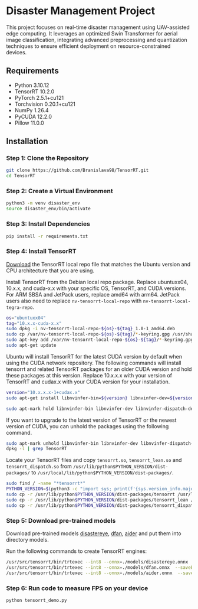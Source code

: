 # Disaster Management Project

This project focuses on real-time disaster management using UAV-assisted edge computing. It leverages an optimized Swin Transformer for aerial image classification, integrating advanced preprocessing and quantization techniques to ensure efficient deployment on resource-constrained devices.

## Requirements
- Python 3.10.12
- TensorRT 10.2.0
- PyTorch 2.5.1+cu121
- Torchvision 0.20.1+cu121
- NumPy 1.26.4
- PyCUDA 12.2.0
- Pillow 11.0.0

## Installation

### Step 1: Clone the Repository
```bash
git clone https://github.com/Branislava98/TensorRT.git
cd TensorRT
```
### Step 2: Create a Virtual Environment
```bash
python3 -m venv disaster_env
source disaster_env/bin/activate
```
### Step 3: Install Dependencies
```bash
pip install -r requirements.txt
```
### Step 4: Install TensorRT

[Download](https://developer.nvidia.com/tensorrt) the TensorRT local repo file that matches the Ubuntu version and CPU architecture that you are using.

Install TensorRT from the Debian local repo package. Replace ubuntuxx04, 10.x.x, and cuda-x.x with your specific OS, TensorRT, and CUDA versions. For ARM SBSA and JetPack users, replace amd64 with arm64. JetPack users also need to replace `nv-tensorrt-local-repo`
 with `nv-tensorrt-local-tegra-repo`.

```bash
os="ubuntuxx04"
tag="10.x.x-cuda-x.x"
sudo dpkg -i nv-tensorrt-local-repo-${os}-${tag}_1.0-1_amd64.deb
sudo cp /var/nv-tensorrt-local-repo-${os}-${tag}/*-keyring.gpg /usr/share/keyrings/
sudo apt-key add /var/nv-tensorrt-local-repo-${os}-${tag}/*-keyring.gpg
sudo apt-get update
```

Ubuntu will install TensorRT for the latest CUDA version by default when using the CUDA network repository. The following commands will install tensorrt and related TensorRT packages for an older CUDA version and hold these packages at this version. Replace 10.x.x.x with your version of TensorRT and cudax.x with your CUDA version for your installation.

```bash
version="10.x.x.x-1+cudax.x"
sudo apt-get install libnvinfer-bin=${version} libnvinfer-dev=${version} libnvinfer-dispatch-dev=${version} libnvinfer-dispatch10=${version} libnvinfer-headers-dev=${version} libnvinfer-headers-plugin-dev=${version} libnvinfer-lean-dev=${version} libnvinfer-lean10=${version} libnvinfer-plugin-dev=${version} libnvinfer-plugin10=${version} libnvinfer-samples=${version} libnvinfer-vc-plugin-dev=${version} libnvinfer-vc-plugin10=${version} libnvinfer10=${version} libnvonnxparsers-dev=${version} libnvonnxparsers10=${version} python3-libnvinfer-dev=${version} python3-libnvinfer-dispatch=${version} python3-libnvinfer-lean=${version} python3-libnvinfer=${version} tensorrt-dev=${version} tensorrt-libs=${version} tensorrt=${version}

sudo apt-mark hold libnvinfer-bin libnvinfer-dev libnvinfer-dispatch-dev libnvinfer-dispatch10 libnvinfer-headers-dev libnvinfer-headers-plugin-dev libnvinfer-lean-dev libnvinfer-lean10 libnvinfer-plugin-dev libnvinfer-plugin10 libnvinfer-samples libnvinfer-vc-plugin-dev libnvinfer-vc-plugin10 libnvinfer10 libnvonnxparsers-dev libnvonnxparsers10 python3-libnvinfer-dev python3-libnvinfer-dispatch python3-libnvinfer-lean python3-libnvinfer tensorrt-dev tensorrt-libs tensorrt
```
If you want to upgrade to the latest version of TensorRT or the newest version of CUDA, you can unhold the packages using the following command.
```bash
sudo apt-mark unhold libnvinfer-bin libnvinfer-dev libnvinfer-dispatch-dev libnvinfer-dispatch10 libnvinfer-headers-dev libnvinfer-headers-plugin-dev libnvinfer-lean-dev libnvinfer-lean10 libnvinfer-plugin-dev libnvinfer-plugin10 libnvinfer-samples libnvinfer-vc-plugin-dev libnvinfer-vc-plugin10 libnvinfer10 libnvonnxparsers-dev libnvonnxparsers10 python3-libnvinfer-dev python3-libnvinfer-dispatch python3-libnvinfer-lean python3-libnvinfer tensorrt-dev tensorrt-libs tensorrt
dpkg -l | grep TensorRT
```
Locate your TensorRT files and copy `tensorrt.so`, `tensorrt_lean.so` and `tensorrt_dispatch.so` from `/usr/lib/python$PYTHON_VERSION/dist-packages/` to `/usr/local/lib/python$PYTHON_VERSION/dist-packages/`.

```bash
sudo find / -name "*tensorrt*"
PYTHON_VERSION=$(python3 -c "import sys; print(f'{sys.version_info.major}.{sys.version_info.minor}')")
sudo cp -r /usr/lib/python$PYTHON_VERSION/dist-packages/tensorrt /usr/local/lib/python$PYTHON_VERSION/dist-packages/
sudo cp -r /usr/lib/python$PYTHON_VERSION/dist-packages/tensorrt_lean /usr/local/lib/python$PYTHON_VERSION/dist-packages/
sudo cp -r /usr/lib/python$PYTHON_VERSION/dist-packages/tensorrt_dispatch /usr/local/lib/python$PYTHON_VERSION/dist-packages/
```
### Step 5: Download pre-trained models

Download pre-trained models [disastereye](https://drive.google.com/file/d/1c75OmjyS5bLFso2nZ4aeoLCdq_5pRN4p/view?usp=sharing), [dfan](https://drive.google.com/file/d/1yzFPfQRS85Vl2fLvXVXx_g0Lsl1TtbuS/view?usp=sharing), [aider](https://drive.google.com/file/d/1CR_Hbk4kaPymMoWAUlst2DlfJOwPN2bD/view?usp=sharing) and put them into directory models.

Run the following commands to create TensorRT engines:
```bash
/usr/src/tensorrt/bin/trtexec --int8 --onnx=./models/disastereye.onnx  --saveEngine=./models/disastereye.trt
/usr/src/tensorrt/bin/trtexec --int8 --onnx=./models/dfan.onnx  --saveEngine=./models/dfan.trt
/usr/src/tensorrt/bin/trtexec --int8 --onnx=./models/aider.onnx  --saveEngine=./models/aider.trt
```
### Step 6: Run code to measure FPS on your device
```bash
python tensorrt_demo.py
```



